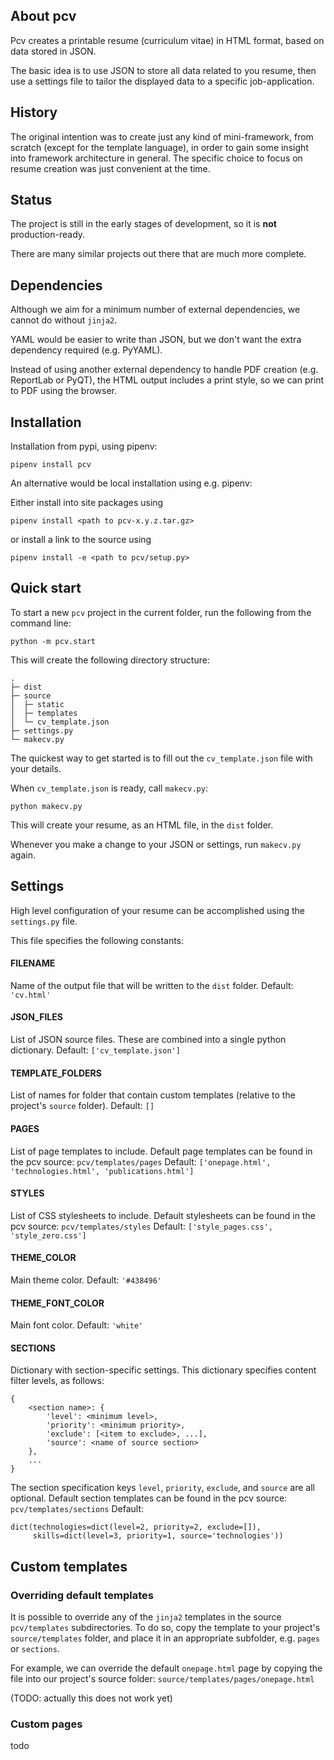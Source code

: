 ## About pcv

Pcv creates a printable resume (curriculum vitae) in HTML format, based on data stored in JSON.

The basic idea is to use JSON to store all data related to you resume, then use a settings file to tailor the displayed data to a specific job-application.

## History

The original intention was to create just any kind of mini-framework, from scratch (except for the template language), in order to gain some insight into framework architecture in general.
The specific choice to focus on resume creation was just convenient at the time.

## Status

The project is still in the early stages of development, so it is **not** production-ready.

There are many similar projects out there that are much more complete.

## Dependencies

Although we aim for a minimum number of external dependencies, we cannot do without `jinja2`.

YAML would be easier to write than JSON, but we don't want the extra dependency required (e.g. PyYAML).

Instead of using another external dependency to handle PDF creation (e.g. ReportLab or PyQT), the HTML output includes a print style, so we can print to PDF using the browser.

## Installation

Installation from pypi, using pipenv:

    pipenv install pcv

An alternative would be local installation using e.g. pipenv:

Either install into site packages using

	pipenv install <path to pcv-x.y.z.tar.gz>

or install a link to the source using 

	pipenv install -e <path to pcv/setup.py>

## Quick start

To start a new `pcv` project in the current folder, run the following from the command line:

    python -m pcv.start

This will create the following directory structure:

    .
    ├─ dist
    ├─ source
    │  ├─ static
    │  ├─ templates
    │  └─ cv_template.json
    ├─ settings.py
    └─ makecv.py

The quickest way to get started is to fill out the `cv_template.json` file with your details.

When `cv_template.json` is ready, call `makecv.py`:

    python makecv.py

This will create your resume, as an HTML file, in the `dist` folder.

Whenever you make a change to your JSON or settings, run `makecv.py` again.

## Settings

High level configuration of your resume can be accomplished using the `settings.py` file.

This file specifies the following constants:

#### FILENAME

Name of the output file that will be written to the `dist` folder.
Default: `'cv.html'` 

#### JSON_FILES

List of JSON source files. These are combined into a single python dictionary.
Default: `['cv_template.json']`

#### TEMPLATE_FOLDERS

List of names for folder that contain custom templates (relative to the project's `source` folder).
Default: `[]`

#### PAGES

List of page templates to include. 
Default page templates can be found in the pcv source: `pcv/templates/pages` 
Default: `['onepage.html', 'technologies.html', 'publications.html']`


#### STYLES

List of CSS stylesheets to include.
Default stylesheets can be found in the pcv source: `pcv/templates/styles`
Default: `['style_pages.css', 'style_zero.css']`

#### THEME_COLOR

Main theme color.
Default: `'#438496'`

#### THEME_FONT_COLOR

Main font color.
Default: `'white'`

#### SECTIONS

Dictionary with section-specific settings.
This dictionary specifies content filter levels, as follows:

    {
        <section name>: {
            'level': <minimum level>,
            'priority': <minimum priority>,
            'exclude': [<item to exclude>, ...],
            'source': <name of source section>
        }, 
        ...
    }

The section specification keys `level`, `priority`, `exclude`, and `source` are all optional.
Default section templates can be found in the pcv source: `pcv/templates/sections`
Default: 

    dict(technologies=dict(level=2, priority=2, exclude=[]), 
         skills=dict(level=3, priority=1, source='technologies'))
 
## Custom templates

### Overriding default templates

It is possible to override any of the `jinja2` templates in the source `pcv/templates` subdirectories.
To do so, copy the template to your project's `source/templates` folder, and place it in an appropriate subfolder, e.g. `pages` or `sections`.

For example, we can override the default `onepage.html` page by copying the file into our project's source folder: `source/templates/pages/onepage.html`

(TODO: actually this does not work yet)

### Custom pages

todo
